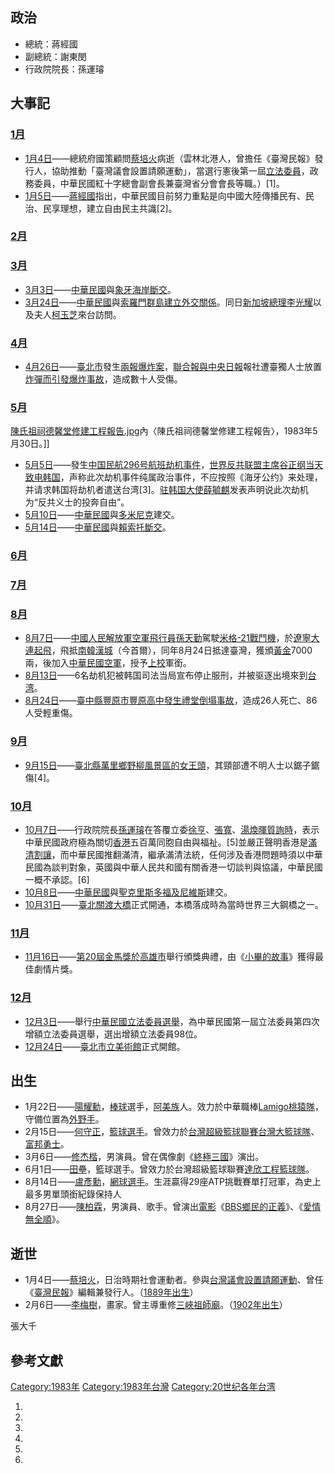 ## 政治

  - 總統：蔣經國
  - 副總統：謝東閔
  - 行政院院長：孫運璿

## 大事記

### [1月](https://zh.wikipedia.org/wiki/1月 "wikilink")

  - [1月4日](../Page/1月4日.md "wikilink")——總統府國策顧問[蔡培火](../Page/蔡培火.md "wikilink")病逝（雲林北港人，曾擔任《臺灣民報》發行人，協助推動「臺灣議會設置請願運動」，當選行憲後第一屆[立法委員](https://zh.wikipedia.org/wiki/立法委員 "wikilink")，政務委員，中華民國紅十字總會副會長兼臺灣省分會會長等職。）\[1\]。
  - [1月5日](../Page/1月5日.md "wikilink")——[蔣經國](../Page/蔣經國.md "wikilink")指出，中華民國目前努力重點是向中國大陸傳播民有、民治、民享理想，建立自由民主共識\[2\]。

### [2月](https://zh.wikipedia.org/wiki/2月 "wikilink")

### [3月](../Page/3月.md "wikilink")

  - [3月3日](../Page/3月3日.md "wikilink")——[中華民國](../Page/中華民國.md "wikilink")與[象牙海岸斷交](https://zh.wikipedia.org/wiki/象牙海岸 "wikilink")。
  - [3月24日](../Page/3月24日.md "wikilink")——[中華民國](../Page/中華民國.md "wikilink")與[索羅門群島建立外交關係](https://zh.wikipedia.org/wiki/索羅門群島 "wikilink")。同日[新加坡總理](../Page/新加坡總理.md "wikilink")[李光耀](../Page/李光耀.md "wikilink")以及夫人[柯玉芝](../Page/柯玉芝.md "wikilink")來台訪問。

### [4月](../Page/4月.md "wikilink")

  - [4月26日](../Page/4月26日.md "wikilink")——[臺北市](../Page/臺北市.md "wikilink")發生[兩報爆炸案](../Page/兩報爆炸案.md "wikilink")，[聯合報與](https://zh.wikipedia.org/wiki/聯合報 "wikilink")[中央日報](../Page/中央日報.md "wikilink")報社遭臺獨人士放置[炸彈而引發爆炸事故](https://zh.wikipedia.org/wiki/炸彈 "wikilink")，造成數十人受傷。

### [5月](../Page/5月.md "wikilink")

[陳氏祖祠德馨堂修建工程報告.jpg](https://zh.wikipedia.org/wiki/File:陳氏祖祠德馨堂修建工程報告.jpg "fig:陳氏祖祠德馨堂修建工程報告.jpg")內〈陳氏祖祠德馨堂修建工程報告〉，1983年5月30日。\]\]

  - [5月5日](../Page/5月5日.md "wikilink")——發生[中国民航296号航班劫机事件](../Page/中国民航296号航班劫机事件.md "wikilink")，[世界反共联盟主席](https://zh.wikipedia.org/wiki/世界反共联盟 "wikilink")[谷正纲当天致电韩国](https://zh.wikipedia.org/wiki/谷正纲 "wikilink")，声称此次劫机事件纯属政治事件，不应按照《海牙公约》来处理，并请求韩国将劫机者遣送台湾\[3\]。[驻韩国大使](https://zh.wikipedia.org/wiki/中國駐韓國大使列表 "wikilink")[薛毓麒](../Page/薛毓麒.md "wikilink")发表声明说此次劫机为“反共义士的投奔自由”。
  - [5月10日](../Page/5月10日.md "wikilink")——[中華民國](../Page/中華民國.md "wikilink")與[多米尼克](../Page/多米尼克.md "wikilink")建交。
  - [5月14日](../Page/5月14日.md "wikilink")——[中華民國](../Page/中華民國.md "wikilink")與[賴索托斷交](https://zh.wikipedia.org/wiki/賴索托 "wikilink")。

### [6月](https://zh.wikipedia.org/wiki/6月 "wikilink")

### [7月](https://zh.wikipedia.org/wiki/7月 "wikilink")

### [8月](../Page/8月.md "wikilink")

  - [8月7日](../Page/8月7日.md "wikilink")——[中國人民解放軍空軍](https://zh.wikipedia.org/wiki/中國人民解放軍空軍 "wikilink")[飛行員](../Page/飛行員.md "wikilink")[孫天勤](../Page/孫天勤.md "wikilink")駕駛[米格-21戰鬥機](https://zh.wikipedia.org/wiki/米格-21 "wikilink")，於[遼寧](https://zh.wikipedia.org/wiki/遼寧 "wikilink")[大連起飛](https://zh.wikipedia.org/wiki/大連 "wikilink")，飛抵[南韓](https://zh.wikipedia.org/wiki/南韓 "wikilink")[漢城](https://zh.wikipedia.org/wiki/漢城 "wikilink")（今首爾），同年8月24日抵達臺灣，獲頒[黃金](https://zh.wikipedia.org/wiki/黃金 "wikilink")7000兩，後加入[中華民國空軍](../Page/中華民國空軍.md "wikilink")，授予[上校](../Page/上校.md "wikilink")軍銜。
  - [8月13日](../Page/8月13日.md "wikilink")——6名劫机犯被韩国司法当局宣布停止服刑，并被驱逐出境來到[台湾](https://zh.wikipedia.org/wiki/台湾 "wikilink")。
  - [8月24日](../Page/8月24日.md "wikilink")——[臺中縣](../Page/臺中縣.md "wikilink")[豐原市](https://zh.wikipedia.org/wiki/豐原市 "wikilink")[豐原高中發生](https://zh.wikipedia.org/wiki/豐原高中 "wikilink")[禮堂倒塌事故](../Page/豐原高中禮堂倒塌事故.md "wikilink")，造成26人死亡、86人受輕重傷。

### [9月](../Page/9月.md "wikilink")

  - [9月15日](../Page/9月15日.md "wikilink")——[臺北縣](../Page/臺北縣.md "wikilink")[萬里鄉](https://zh.wikipedia.org/wiki/萬里鄉 "wikilink")[野柳風景區的](https://zh.wikipedia.org/wiki/野柳風景區 "wikilink")[女王頭](../Page/女王頭.md "wikilink")，其頸部遭不明人士以鋸子鋸傷\[4\]。

### [10月](../Page/10月.md "wikilink")

  - [10月7日](../Page/10月7日.md "wikilink")——行政院院長[孫運璿](../Page/孫運璿.md "wikilink")在答覆立委[徐亨](../Page/徐亨.md "wikilink")、[張寬](https://zh.wikipedia.org/wiki/張寬 "wikilink")、[湯煥暉質詢時](https://zh.wikipedia.org/wiki/湯煥暉 "wikilink")，表示中華民國政府極為關切[香港](../Page/香港.md "wikilink")五百萬同胞自由與福祉。\[5\]並嚴正聲明香港是[滿清割讓](https://zh.wikipedia.org/wiki/滿清 "wikilink")，而中華民國推翻滿清，繼承滿清法統，任何涉及香港問題時須以中華民國為談判對象，英國與中華人民共和國有關香港一切談判與協議，中華民國一概不承認。\[6\]
  - [10月8日](../Page/10月8日.md "wikilink")——[中華民國](../Page/中華民國.md "wikilink")與[聖克里斯多福及尼維斯](../Page/聖克里斯多福及尼維斯.md "wikilink")建交。
  - [10月31日](../Page/10月31日.md "wikilink")——[臺北](../Page/臺北.md "wikilink")[關渡大橋](../Page/關渡大橋.md "wikilink")正式開通，本橋落成時為當時世界三大鋼橋之一。

### [11月](../Page/11月.md "wikilink")

  - [11月16日](../Page/11月16日.md "wikilink")——[第20屆金馬獎於](https://zh.wikipedia.org/wiki/第20屆金馬獎 "wikilink")[高雄市](../Page/高雄市.md "wikilink")舉行頒獎典禮，由《[小畢的故事](https://zh.wikipedia.org/wiki/小畢的故事 "wikilink")》獲得最佳劇情片獎。

### [12月](https://zh.wikipedia.org/wiki/12月 "wikilink")

  - [12月3日](../Page/12月3日.md "wikilink")——舉行[中華民國立法委員選舉](../Page/1983年中華民國立法委員選舉.md "wikilink")，為中華民國第一屆立法委員第四次增額立法委員選舉，選出增額立法委員98位。
  - [12月24日](../Page/12月24日.md "wikilink")——[臺北市立美術館](../Page/臺北市立美術館.md "wikilink")正式開館。

## 出生

  - 1月22日——[陽耀勳](../Page/陽耀勳.md "wikilink")，[棒球](../Page/棒球.md "wikilink")選手，[阿美族](../Page/阿美族.md "wikilink")人。效力於中華職棒[Lamigo桃猿隊](https://zh.wikipedia.org/wiki/Lamigo桃猿隊 "wikilink")，守備位置為[外野手](https://zh.wikipedia.org/wiki/外野手 "wikilink")。
  - 2月15日——[何守正](../Page/何守正.md "wikilink")，[籃球選手](https://zh.wikipedia.org/wiki/籃球 "wikilink")。曾效力於[台灣超級籃球聯賽](https://zh.wikipedia.org/wiki/台灣超級籃球聯賽 "wikilink")[台灣大籃球隊](https://zh.wikipedia.org/wiki/台灣大籃球隊 "wikilink")、[富邦勇士](../Page/富邦勇士.md "wikilink")。
  - 3月6日——[修杰楷](../Page/修杰楷.md "wikilink")，男演員。曾在偶像劇《[終極三國](../Page/終極三國.md "wikilink")》演出。
  - 6月1日——[田壘](https://zh.wikipedia.org/wiki/田壘 "wikilink")，籃球選手。曾效力於台灣超級籃球聯賽[達欣工程籃球隊](../Page/達欣工程籃球隊.md "wikilink")。
  - 8月14日——[盧彥勳](../Page/盧彥勳.md "wikilink")，[網球選手](https://zh.wikipedia.org/wiki/網球 "wikilink")。生涯贏得29座ATP挑戰賽單打冠軍，為史上最多男單頭銜紀錄保持人
  - 8月27日——[陳柏霖](../Page/陳柏霖.md "wikilink")，男演員、歌手。曾演出[電影](https://zh.wikipedia.org/wiki/電影 "wikilink")《[BBS鄉民的正義](../Page/BBS鄉民的正義.md "wikilink")》、《[愛情無全順](../Page/愛情無全順.md "wikilink")》。

## 逝世

  - 1月4日——[蔡培火](../Page/蔡培火.md "wikilink")，日治時期社會運動者。參與[台灣議會設置請願運動](https://zh.wikipedia.org/wiki/台灣議會設置請願運動 "wikilink")、曾任《[臺灣民報](../Page/臺灣民報.md "wikilink")》編輯兼發行人。（[1889年出生](https://zh.wikipedia.org/wiki/1889年臺灣 "wikilink")）
  - 2月6日——[李梅樹](../Page/李梅樹.md "wikilink")，畫家。曾主導重修[三峽祖師廟](https://zh.wikipedia.org/wiki/三峽祖師廟 "wikilink")。（[1902年出生](https://zh.wikipedia.org/wiki/1902年臺灣 "wikilink")）

張大千

## 參考文獻

[Category:1983年](https://zh.wikipedia.org/wiki/Category:1983年 "wikilink") [Category:1983年台灣](https://zh.wikipedia.org/wiki/Category:1983年台灣 "wikilink") [Category:20世纪各年台湾](https://zh.wikipedia.org/wiki/Category:20世纪各年台湾 "wikilink")

1.
2.
3.
4.
5.
6.